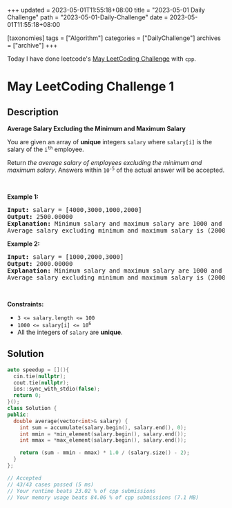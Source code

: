 +++
updated = 2023-05-01T11:55:18+08:00
title = "2023-05-01 Daily Challenge"
path = "2023-05-01-Daily-Challenge"
date = 2023-05-01T11:55:18+08:00

[taxonomies]
tags = ["Algorithm"]
categories = ["DailyChallenge"]
archives = ["archive"]
+++

Today I have done leetcode's [May LeetCoding Challenge](https://leetcode.com/problems/average-salary-excluding-the-minimum-and-maximum-salary/) with `cpp`.

<!-- more -->

# May LeetCoding Challenge 1

## Description

**Average Salary Excluding the Minimum and Maximum Salary**

<p>You are given an array of <strong>unique</strong> integers <code>salary</code> where <code>salary[i]</code> is the salary of the <code>i<sup>th</sup></code> employee.</p>

<p>Return <em>the average salary of employees excluding the minimum and maximum salary</em>. Answers within <code>10<sup>-5</sup></code> of the actual answer will be accepted.</p>

<p>&nbsp;</p>
<p><strong class="example">Example 1:</strong></p>

<pre>
<strong>Input:</strong> salary = [4000,3000,1000,2000]
<strong>Output:</strong> 2500.00000
<strong>Explanation:</strong> Minimum salary and maximum salary are 1000 and 4000 respectively.
Average salary excluding minimum and maximum salary is (2000+3000) / 2 = 2500
</pre>

<p><strong class="example">Example 2:</strong></p>

<pre>
<strong>Input:</strong> salary = [1000,2000,3000]
<strong>Output:</strong> 2000.00000
<strong>Explanation:</strong> Minimum salary and maximum salary are 1000 and 3000 respectively.
Average salary excluding minimum and maximum salary is (2000) / 1 = 2000
</pre>

<p>&nbsp;</p>
<p><strong>Constraints:</strong></p>

<ul>
	<li><code>3 &lt;= salary.length &lt;= 100</code></li>
	<li><code>1000 &lt;= salary[i] &lt;= 10<sup>6</sup></code></li>
	<li>All the integers of <code>salary</code> are <strong>unique</strong>.</li>
</ul>


## Solution

``` cpp
auto speedup = [](){
  cin.tie(nullptr);
  cout.tie(nullptr);
  ios::sync_with_stdio(false);
  return 0;
}();
class Solution {
public:
  double average(vector<int>& salary) {
    int sum = accumulate(salary.begin(), salary.end(), 0);
    int mmin = *min_element(salary.begin(), salary.end());
    int mmax = *max_element(salary.begin(), salary.end());

    return (sum - mmin - mmax) * 1.0 / (salary.size() - 2);
  }
};

// Accepted
// 43/43 cases passed (5 ms)
// Your runtime beats 23.02 % of cpp submissions
// Your memory usage beats 84.06 % of cpp submissions (7.1 MB)
```
